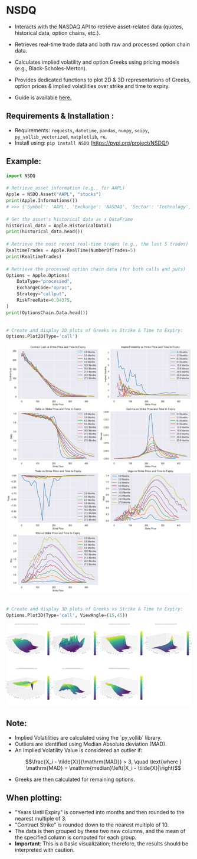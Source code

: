 <h1>NSDQ</h1> 

- Interacts with the NASDAQ API to retrieve asset-related data (quotes, historical data, option chains, etc.).
- Retrieves real-time trade data and both raw and processed option chain data.
- Calculates implied volatility and option Greeks using pricing models (e.g., Black-Scholes-Merton).
- Provides dedicated functions to plot 2D & 3D representations of Greeks, option prices & implied volatilities over strike and time to expiry.

- Guide is available <a href="https://github.com/ndjoli-nathan/NSDQ/blob/main/Guide.ipynb">here.</a>

<h2>Requirements & Installation :</h2>

- Requirements: `requests`, `datetime`, `pandas`, `numpy`, `scipy`, `py_vollib_vectorized`, `matplotlib`, `re`.  
- Install using: `pip install NSDQ` (https://pypi.org/project/NSDQ/)
 
<h2>Example:</h2>

```python
import NSDQ

# Retrieve asset information (e.g., for AAPL)
Apple = NSDQ.Asset("AAPL", "stocks")
print(Apple.Informations())
# >>> {'Symbol': 'AAPL', 'Exchange': 'NASDAQ', 'Sector': 'Technology', ...}

# Get the asset's historical data as a DataFrame
historical_data = Apple.HistoricalData()
print(historical_data.head())

# Retrieve the most recent real-time trades (e.g., the last 5 trades)
RealtimeTrades = Apple.RealTime(NumberOfTrades=5)
print(RealtimeTrades)

# Retrieve the processed option chain data (for both calls and puts)
Options = Apple.Options(
    DataType="processed", 
    ExchangeCode="oprac", 
    Strategy="callput", 
    RiskFreeRate=0.04375,
)
print(OptionsChain.Data.head())
```

```python

# Create and display 2D plots of Greeks vs Strike & Time to Expiry:
Options.Plot2D(Type='call')

```
<p align="center">
  <img src="https://github.com/ndjoli-nathan/NSDQ/blob/main/Misc/Output2D.png" />
</p>

```python

# Create and display 3D plots of Greeks vs Strike & Time to Expiry:
Options.Plot3D(Type='call', ViewAngle=(15,45))

```

<p align="center">
  <img src="https://github.com/ndjoli-nathan/NSDQ/blob/main/Misc/Output3D.png" />
</p>


<h2>Note:</h2>

<ul> 
 <li>Implied Volatilities are calculated using the `py_vollib` library.</li>
 <li>Outliers are identified using Median Absolute deviation (MAD).</li>
 <li>An Implied Volatility Value is considered an outlier if:</li>

```math
\frac{X_i - \tilde{X}}{\mathrm{MAD}} > 3, \quad \text{where } \mathrm{MAD} = \mathrm{median}\left(|X_i - \tilde{X}|\right)
```
 <li> Greeks are then calculated for remaining options.</li>
</ul>

<h2>When plotting:</h2>

<ul> 
 <li>"Years Until Expiry" is converted into months and then rounded to the nearest multiple of 3.</li>
 <li>"Contract Strike" is rounded down to the nearest multiple of 10.</li> 
 <li>The data is then grouped by these two new columns, and the mean of the specified column is computed for each group.</li>
 <li><strong>Important</strong>: This is a basic visualization; therefore, the results should be interpreted with caution.</li>
</ul>

